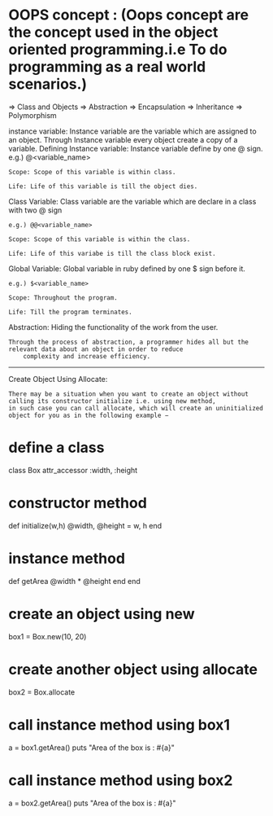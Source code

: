 # OOPS concept : (Oops concept are the concept used in the object oriented programming.i.e To do programming as a real world scenarios.)

=> Class and Objects
=> Abstraction
=> Encapsulation
=> Inheritance
=> Polymorphism



instance variable: Instance variable are the variable which are assigned to an object. Through Instance variable every object create 
			a copy of a variable.
	Defining Instance variable: Instance variable define by one  @ sign.
	e.g.)
	@<variable_name>
	
	Scope: Scope of this variable is within class.

	Life: Life of this variable is till the object dies.

Class Variable: Class variable are the variable which are declare in a class with two @ sign

	e.g.) @@<variable_name>

	Scope: Scope of this variable is within the class.

	Life: Life of this variabe is till the class block exist.

Global Variable: Global variable in ruby defined by one $ sign before it.

	e.g.) $<variable_name>

	Scope: Throughout the program.
	
	Life: Till the program terminates.



Abstraction: Hiding the functionality of the work from the user.

	Through the process of abstraction, a programmer hides all but the relevant data about an object in order to reduce 
		complexity and increase efficiency.




---------------------------------------------------------------------------------------------------------------------------------------------------

Create Object Using Allocate:

	There may be a situation when you want to create an object without calling its constructor initialize i.e. using new method, 
	in such case you can call allocate, which will create an uninitialized object for you as in the following example −


# define a class
class Box
   attr_accessor :width, :height

   # constructor method
   def initialize(w,h)
      @width, @height = w, h
   end

   # instance method
   def getArea
      @width * @height
   end
end

# create an object using new
box1 = Box.new(10, 20)

# create another object using allocate
box2 = Box.allocate

# call instance method using box1
a = box1.getArea()
puts "Area of the box is : #{a}"

# call instance method using box2
a = box2.getArea()
puts "Area of the box is : #{a}"
